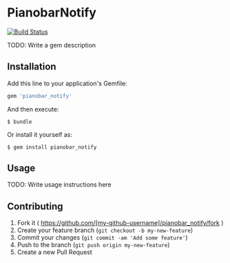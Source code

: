 # PianobarNotify

[![Build Status](https://travis-ci.org/jcmuller/pianobar_notify.svg?branch=master)](https://travis-ci.org/jcmuller/pianobar_notify)

TODO: Write a gem description

## Installation

Add this line to your application's Gemfile:

```ruby
gem 'pianobar_notify'
```

And then execute:

    $ bundle

Or install it yourself as:

    $ gem install pianobar_notify

## Usage

TODO: Write usage instructions here

## Contributing

1. Fork it ( https://github.com/[my-github-username]/pianobar_notify/fork )
2. Create your feature branch (`git checkout -b my-new-feature`)
3. Commit your changes (`git commit -am 'Add some feature'`)
4. Push to the branch (`git push origin my-new-feature`)
5. Create a new Pull Request
